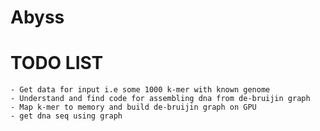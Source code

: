 # Abyss


# TODO LIST
    - Get data for input i.e some 1000 k-mer with known genome
    - Understand and find code for assembling dna from de-bruijin graph
    - Map k-mer to memory and build de-bruijin graph on GPU
    - get dna seq using graph 